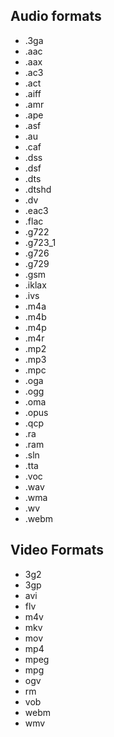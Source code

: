 ## Audio formats
- .3ga
- .aac
- .aax
- .ac3
- .act
- .aiff
- .amr
- .ape
- .asf
- .au
- .caf
- .dss
- .dsf
- .dts
- .dtshd
- .dv
- .eac3
- .flac
- .g722
- .g723_1
- .g726
- .g729
- .gsm
- .iklax
- .ivs
- .m4a
- .m4b
- .m4p
- .m4r
- .mp2
- .mp3
- .mpc
- .oga
- .ogg
- .oma
- .opus
- .qcp
- .ra
- .ram
- .sln
- .tta
- .voc
- .wav
- .wma
- .wv
- .webm


## Video Formats
- 3g2
- 3gp 
- avi
- flv 
- m4v 
- mkv 
- mov
- mp4
- mpeg
- mpg 
- ogv 
- rm 
- vob 
- webm 
- wmv 